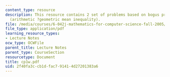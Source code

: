 ```yaml
---
content_type: resource
description: This resource contains 2 set of problems based on bogus proofs and proposition
  (arithmetic ?geometric mean inequality).
file: /media/courses/6-042j-mathematics-for-computer-science-fall-2005/2f40fa3ccb1dfac791414d27201383a6_cp1w.pdf
file_type: application/pdf
learning_resource_types:
- Lecture Notes
ocw_type: OCWFile
parent_title: Lecture Notes
parent_type: CourseSection
resourcetype: Document
title: cp1w.pdf
uid: 2f40fa3c-cb1d-fac7-9141-4d27201383a6
---
```

